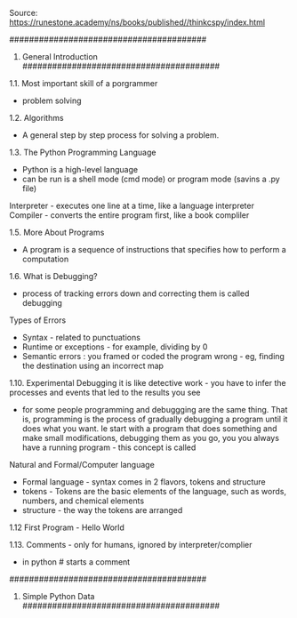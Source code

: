 Source: https://runestone.academy/ns/books/published//thinkcspy/index.html

########################################
1. General Introduction
########################################

1.1. Most important skill of a porgrammer
 - problem solving

 1.2. Algorithms
- A general step by step process for solving a problem.

1.3. The Python Programming Language
- Python is a high-level language
- can be run is a shell mode (cmd mode) or program mode (savins a .py file)

Interpreter - executes one line at a time, like a language interpreter
Compiler - converts the entire program first, like a book compliler 

1.5. More About Programs
- A program is a sequence of instructions that specifies how to perform a computation

1.6. What is Debugging?
-  process of tracking errors down and correcting them is called debugging

Types of Errors
- Syntax - related to punctuations
- Runtime or exceptions - for example, dividing by 0
- Semantic errors : you framed or coded the program wrong - eg, finding the destination using an incorrect map

1.10. Experimental Debugging
it is like detective work - you have to infer the processes and events that led to the results you see
- for some people programming and debuggging are the same thing. That is, programming is the process of gradually debugging a program until it does what you want. Ie start with a program that does something and make small modifications, debugging them as you go, you you always have a running program - this concept is called 

Natural and Formal/Computer language
- Formal language - syntax comes in 2 flavors, tokens and structure
- tokens - Tokens are the basic elements of the language, such as words, numbers, and chemical elements
- structure - the way the tokens are arranged

1.12 First Program - Hello World

1.13. Comments - only for humans, ignored by interpreter/complier
- in python # starts a comment

########################################
1. Simple Python Data
########################################



